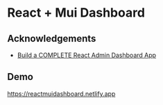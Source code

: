 # React + Mui Dashboard



## Acknowledgements
 - [Build a COMPLETE React Admin Dashboard App](https://youtu.be/wYpCWwD1oz)

## Demo

https://reactmuidashboard.netlify.app


